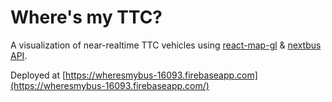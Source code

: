 # Where's my TTC?

A visualization of near-realtime TTC vehicles using [react-map-gl](https://github.com/uber/react-map-gl) & [nextbus API](https://www.nextbus.com).

Deployed at [https://wheresmybus-16093.firebaseapp.com](https://wheresmybus-16093.firebaseapp.com/)
